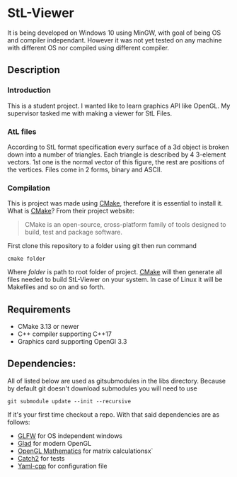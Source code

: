 # StL-Viewer
It is being developed on Windows 10 using MinGW, with goal of being OS and compiler independant. However it was not yet tested on any machine with different OS nor compiled using different compiler.

## Description

### Introduction
This is a student project. I wanted like to learn graphics API like OpenGL. My supervisor tasked me with making a viewer for StL Files.

### AtL files
According to StL format specification every surface of a 3d object is broken down into a number of triangles. Each triangle is described by 4 3-element vectors. 1st one is the normal vector of this figure, the rest are positions of the vertices. Files come in 2 forms, binary and ASCII.

### Compilation
This is project was made using [CMake][cmake], therefore it is essential to install it. What is [CMake][cmake]? From their project website:
 > CMake is an open-source, cross-platform family of tools designed to build, test and package software.
 
First clone this repository to a folder using git then run command

    cmake folder

Where _folder_ is path to root folder of project. [CMake][cmake] will then generate all files needed to build StL-Viewer on your system. In case of Linux it will be Makefiles and so on and so forth.

## Requirements
* CMake 3.13 or newer
* C++ compiler supporting C++17
* Graphics card supporting OpenGl 3.3
 
## Dependencies:

All of listed below are used as gitsubmodules in the libs directory. Because by default git doesn't download submodules you will need to use 

    git submodule update --init --recursive
 
 If it's your first time checkout a repo. With that said dependencies are as follows:
 
*  [GLFW][glfw] for OS independent windows
* [Glad][glad] for modern OpenGL
* [OpenGL Mathematics][glm] for matrix calculationsx`
* [Catch2][Catch2] for tests
* [Yaml-cpp][yaml] for configuration file 

[cmake]: https://cmake.org/
[glfw]: https://www.glfw.org/
[glad]: https://glad.dav1d.de/
[glm]: https://github.com/g-truc/glm
[Catch2]: https://github.com/catchorg/Catch2
[yaml]: https://github.com/jbeder/yaml-cpp
